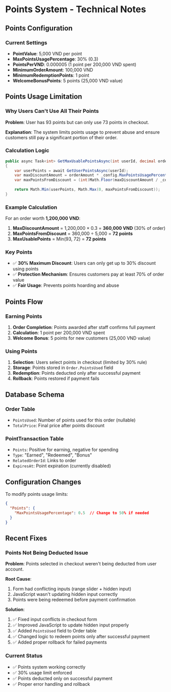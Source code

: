 # Points System - Technical Notes

## Points Configuration

### Current Settings
- **PointValue**: 5,000 VND per point
- **MaxPointsUsagePercentage**: 30% (0.3)
- **PointsPerVND**: 0.000005 (1 point per 200,000 VND spent)
- **MinimumOrderAmount**: 100,000 VND
- **MinimumRedemptionPoints**: 1 point
- **WelcomeBonusPoints**: 5 points (25,000 VND value)

## Points Usage Limitation

### Why Users Can't Use All Their Points

**Problem**: User has 93 points but can only use 73 points in checkout.

**Explanation**: 
The system limits points usage to prevent abuse and ensure customers still pay a significant portion of their order.

### Calculation Logic
```csharp
public async Task<int> GetMaxUsablePointsAsync(int userId, decimal orderAmount)
{
    var userPoints = await GetUserPointsAsync(userId);
    var maxDiscountAmount = orderAmount * _config.MaxPointsUsagePercentage;
    var maxPointsFromDiscount = (int)Math.Floor(maxDiscountAmount / _config.PointValue);
    
    return Math.Min(userPoints, Math.Max(0, maxPointsFromDiscount));
}
```

### Example Calculation
For an order worth **1,200,000 VND**:
1. **MaxDiscountAmount** = 1,200,000 × 0.3 = **360,000 VND** (30% of order)
2. **MaxPointsFromDiscount** = 360,000 ÷ 5,000 = **72 points**
3. **MaxUsablePoints** = Min(93, 72) = **72 points**

### Key Points
- ✅ **30% Maximum Discount**: Users can only get up to 30% discount using points
- ✅ **Protection Mechanism**: Ensures customers pay at least 70% of order value
- ✅ **Fair Usage**: Prevents points hoarding and abuse

## Points Flow

### Earning Points
1. **Order Completion**: Points awarded after staff confirms full payment
2. **Calculation**: 1 point per 200,000 VND spent
3. **Welcome Bonus**: 5 points for new customers (25,000 VND value)

### Using Points
1. **Selection**: Users select points in checkout (limited by 30% rule)
2. **Storage**: Points stored in `Order.PointsUsed` field
3. **Redemption**: Points deducted only after successful payment
4. **Rollback**: Points restored if payment fails

## Database Schema

### Order Table
- `PointsUsed`: Number of points used for this order (nullable)
- `TotalPrice`: Final price after points discount

### PointTransaction Table
- `Points`: Positive for earning, negative for spending
- `Type`: "Earned", "Redeemed", "Bonus"
- `RelatedOrderId`: Links to order
- `ExpiresAt`: Point expiration (currently disabled)

## Configuration Changes

To modify points usage limits:
```json
{
  "Points": {
    "MaxPointsUsagePercentage": 0.5  // Change to 50% if needed
  }
}
```

## Recent Fixes

### Points Not Being Deducted Issue
**Problem**: Points selected in checkout weren't being deducted from user account.

**Root Cause**: 
1. Form had conflicting inputs (range slider + hidden input)
2. JavaScript wasn't updating hidden input correctly
3. Points were being redeemed before payment confirmation

**Solution**:
1. ✅ Fixed input conflicts in checkout form
2. ✅ Improved JavaScript to update hidden input properly
3. ✅ Added `PointsUsed` field to Order table
4. ✅ Changed logic to redeem points only after successful payment
5. ✅ Added proper rollback for failed payments

### Current Status
- ✅ Points system working correctly
- ✅ 30% usage limit enforced
- ✅ Points deducted only on successful payment
- ✅ Proper error handling and rollback
